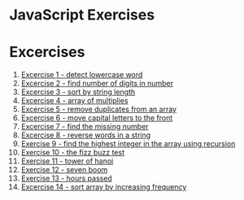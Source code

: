 # JavaScript Exercises

Excercises
=====================
01. [Excercise 1 - detect lowercase word](https://github.com/iti-armpalu/javascript-excercises/tree/main/excercises/01-detect-lowercase-word)
02. [Excercise 2 - find number of digits in number](https://github.com/iti-armpalu/javascript-excercises/tree/main/excercises/02-find-number-of-digits-in-number)
03. [Excercise 3 - sort by string length](https://github.com/iti-armpalu/javascript-excercises/tree/main/excercises/03-sort-by-string-length)
04. [Excercise 4 - array of multiplies](https://github.com/iti-armpalu/javascript-excercises/tree/main/excercises/04-array-of-multiplies)
05. [Excercise 5 - remove duplicates from an array](https://github.com/iti-armpalu/javascript-excercises/tree/main/excercises/05-remove-duplicates-from-an-array)
06. [Excercise 6 - move capital letters to the front](https://github.com/iti-armpalu/javascript-excercises/tree/main/excercises/06-move-capital-letters-to-the-front)
07. [Excercise 7 - find the missing number](https://github.com/iti-armpalu/javascript-excercises/tree/main/excercises/07-find-the-missing-number)
08. [Excercise 8 - reverse words in a string](https://github.com/iti-armpalu/javascript-excercises/tree/main/excercises/08-reverse-words-in-a-string)
09. [Exercise 9 - find the highest integer in the array using recursion](https://github.com/iti-armpalu/javascript-excercises/tree/main/excercises/09-find-the-highest-integer-in-the-array-using-recursion)
10. [Exercise 10 - the fizz buzz test](https://github.com/iti-armpalu/javascript-excercises/tree/main/excercises/10-the-fizz-buzz-test)
11. [Exercise 11 - tower of hanoi](https://github.com/iti-armpalu/javascript-excercises/tree/main/excercises/11-tower-of-hanoi)
12. [Exercise 12 - seven boom](https://github.com/iti-armpalu/javascript-excercises/tree/main/excercises/12-seven-boom)
13. [Exercise 13 - hours passed](https://github.com/iti-armpalu/javascript-excercises/tree/main/excercises/13-hours-passed)
14. [Excercise 14 - sort array by increasing frequency](https://github.com/iti-armpalu/javascript-excercises/tree/main/excercises/14-sort-array-by-increasing-frequency)
